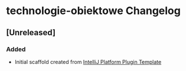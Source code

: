 <!-- Keep a Changelog guide -> https://keepachangelog.com -->

# technologie-obiektowe Changelog

## [Unreleased]
### Added
- Initial scaffold created from [IntelliJ Platform Plugin Template](https://github.com/JetBrains/intellij-platform-plugin-template)
